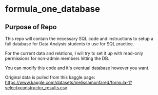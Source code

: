 # formula_one_database

## Purpose of Repo

This repo will contain the necessary SQL code and instructions to setup a full database for Data Analysis students to use for SQL practice.

For the current data and relations, I will try to set it up with read-only permissions for non-admin members hitting the DB.

You can modify this code and it's eventual database however you want.

Original data is pulled from this kaggle page:
https://www.kaggle.com/datasets/melissamonfared/formula-1?select=constructor_results.csv